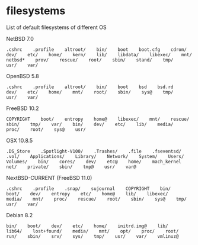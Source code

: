 # filesystems
List of default filesystems of different OS

NetBSD 7.0

    .cshrc    .profile    altroot/    bin/    boot    boot.cfg    cdrom/    dev/    etc/    home/    kern/    lib/    libdata/    libexec/    mnt/    netbsd*    prov/    rescue/    root/    sbin/    stand/    tmp/    usr/    var/


OpenBSD 5.8

    .cshrc    .profile    altroot/    bin/    boot    bsd    bsd.rd    dev/    etc/    home/    mnt/    root/    sbin/    sys@    tmp/    usr/    var/


FreeBSD 10.2

    COPYRIGHT    boot/    entropy    home@    libexec/    mnt/    rescue/    sbin/    tmp/    var/    bin/    dev/    etc/    lib/    media/    proc/    root/    sys@    usr/


OSX 10.8.5

    .DS_Store    .Spotlight-V100/    .Trashes/    .file    .fseventsd/    .vol/    Applications/    Library/    Network/    System/    Users/    Volumes/    bin/    cores/    dev/    etc@    home/    mach_kernel    net/    private/    sbin/    tmp@    usr/    var@


NextBSD-CURRENT (FreeBSD 11.0)

    .cshrc    .profile    .snap/    sujournal    COPYRIGHT    bin/    boot/    dev/    entropy    etc/    home@    lib/    libexec/    media/    mnt/    proc/    rescue/    root/    sbin/    sys@    tmp/    usr/    var/


Debian 8.2

    bin/    boot/    dev/    etc/    home/    initrd.img@    lib/    lib64/    lost+found/    media/    mnt/    opt/    proc/    root/    run/    sbin/    srv/    sys/    tmp/    usr/    var/    vmlinuz@
